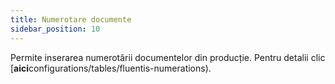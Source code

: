```yaml
---
title: Numerotare documente
sidebar_position: 10
---
```


Permite inserarea numerotării documentelor din producție. Pentru detalii clic 
[**aici**configurations/tables/fluentis-numerations).